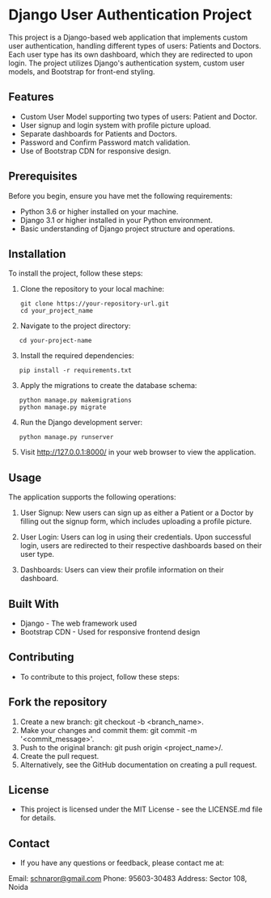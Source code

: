# Django User Authentication Project

This project is a Django-based web application that implements custom user authentication, handling different types of users: Patients and Doctors. Each user type has its own dashboard, which they are redirected to upon login. The project utilizes Django's authentication system, custom user models, and Bootstrap for front-end styling.

## Features

- Custom User Model supporting two types of users: Patient and Doctor.
- User signup and login system with profile picture upload.
- Separate dashboards for Patients and Doctors.
- Password and Confirm Password match validation.
- Use of Bootstrap CDN for responsive design.

## Prerequisites

Before you begin, ensure you have met the following requirements:

- Python 3.6 or higher installed on your machine.
- Django 3.1 or higher installed in your Python environment.
- Basic understanding of Django project structure and operations.

## Installation

To install the project, follow these steps:

1. Clone the repository to your local machine:

   ```
   git clone https://your-repository-url.git
   cd your_project_name
   ```

2. Navigate to the project directory:

```
   cd your-project-name
```

3. Install the required dependencies:

```
   pip install -r requirements.txt
```

3. Apply the migrations to create the database schema:

```
   python manage.py makemigrations
   python manage.py migrate
```

4. Run the Django development server:

```
   python manage.py runserver
```

5. Visit <http://127.0.0.1:8000/> in your web browser to view the application.

## Usage

  The application supports the following operations:

1. User Signup: New users can sign up as either a Patient or a Doctor by filling out the signup form, which includes uploading a profile picture.

2. User Login: Users can log in using their credentials. Upon successful login, users are redirected to their respective dashboards based on their user type.

3. Dashboards: Users can view their profile information on their dashboard.

## Built With

- Django - The web framework used
- Bootstrap CDN - Used for responsive frontend design

## Contributing

- To contribute to this project, follow these steps:

## Fork the repository

1. Create a new branch: git checkout -b <branch_name>.
2. Make your changes and commit them: git commit -m '<commit_message>'.
3. Push to the original branch: git push origin <project_name>/<location>.
4. Create the pull request.
5. Alternatively, see the GitHub documentation on creating a pull request.

## License

- This project is licensed under the MIT License - see the LICENSE.md file for details.

## Contact

- If you have any questions or feedback, please contact me at:

Email: <schnaror@gmail.com>
Phone: 95603-30483
Address: Sector 108, Noida
